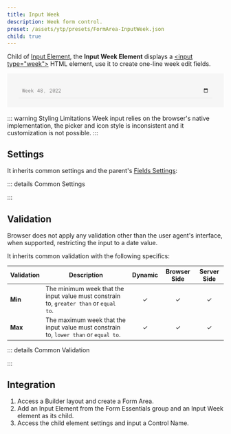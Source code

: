 ```yaml
---
title: Input Week
description: Week form control.
preset: /assets/ytp/presets/FormArea-InputWeek.json
child: true
---
```


<!--@include: ./_partials/intro-->

Child of [Input Element](./input), the **Input Week Element** displays a [\<input type="week"\>](https://developer.mozilla.org/en-US/docs/Web/HTML/Element/input/week) HTML element, use it to create one-line week edit fields.

![Input Week Element](./assets/input-week.webp)

::: warning Styling Limitations
Week input relies on the browser's native implementation, the picker and icon style is inconsistent and it customization is not possible.
:::

## Settings

It inherits common settings and the parent's [Fields Settings](./input#fields-settings):

::: details Common Settings
<!--@include: ./_partials/common-settings-->
:::

## Validation

Browser does not apply any validation other than the user agent's interface, when supported, restricting the input to a date value.

It inherits common validation with the following specifics:

| Validation | Description | Dynamic | Browser Side | Server Side |
| ---------- | ----------- | :-----: | :----------: | :---------: |
| **Min** | The minimum week that the input value must constrain to, `greater than` or `equal to`. | &#x2713; | &#x2713; | &#x2713; |
| **Max** | The maximum week that the input value must constrain to, `lower than` or `equal to`. | &#x2713; | &#x2713; | &#x2713; |

::: details Common Validation
<!--@include: ./_partials/common-validation-->
:::

## Integration

1. Access a Builder layout and create a Form Area.
1. Add an Input Element from the Form Essentials group and an Input Week element as its child.
1. Access the child element settings and input a Control Name.
